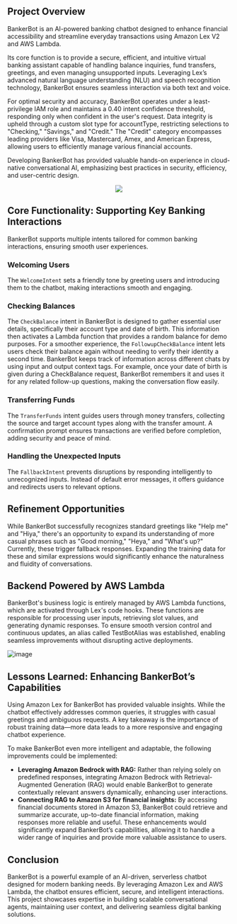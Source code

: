 ## Project Overview
BankerBot is an AI-powered banking chatbot designed to enhance financial accessibility and streamline everyday transactions using Amazon Lex V2 and AWS Lambda.

Its core function is to provide a secure, efficient, and intuitive virtual banking assistant capable of handling balance inquiries, fund transfers, greetings, and even managing unsupported inputs. Leveraging Lex’s advanced natural language understanding (NLU) and speech recognition technology, BankerBot ensures seamless interaction via both text and voice.

For optimal security and accuracy, BankerBot operates under a least-privilege IAM role and maintains a 0.40 intent confidence threshold, responding only when confident in the user's request. Data integrity is upheld through a custom slot type for accountType, restricting selections to "Checking," "Savings," and "Credit." The "Credit" category encompasses leading providers like Visa, Mastercard, Amex, and American Express, allowing users to efficiently manage various financial accounts.

Developing BankerBot has provided valuable hands-on experience in cloud-native conversational AI, emphasizing best practices in security, efficiency, and user-centric design.
<p align="center">
  <img src="https://github.com/user-attachments/assets/e5a71afc-baea-4ade-b649-4c22239cbef1">
</p>

## Core Functionality: Supporting Key Banking Interactions
BankerBot supports multiple intents tailored for common banking interactions, ensuring smooth user experiences.

### Welcoming Users
The `WelcomeIntent` sets a friendly tone by greeting users and introducing them to the chatbot, making interactions smooth and engaging.

### Checking Balances
The `CheckBalance` intent in BankerBot is designed to gather essential user details, specifically their account type and date of birth. This information then activates a Lambda function that provides a random balance for demo purposes. For a smoother experience, the `FollowupCheckBalance` intent lets users check their balance again without needing to verify their identity a second time. BankerBot keeps track of information across different chats by using input and output context tags. For example, once your date of birth is given during a CheckBalance request, BankerBot remembers it and uses it for any related follow-up questions, making the conversation flow easily.

### Transferring Funds
The `TransferFunds` intent guides users through money transfers, collecting the source and target account types along with the transfer amount. A confirmation prompt ensures transactions are verified before completion, adding security and peace of mind.

### Handling the Unexpected Inputs
The `FallbackIntent` prevents disruptions by responding intelligently to unrecognized inputs. Instead of default error messages, it offers guidance and redirects users to relevant options.

## Refinement Opportunities
While BankerBot successfully recognizes standard greetings like "Help me" and "Hiya," there's an opportunity to expand its understanding of more casual phrases such as "Good morning," "Heya," and "What's up?" Currently, these trigger fallback responses. Expanding the training data for these and similar expressions would significantly enhance the naturalness and fluidity of conversations.

## Backend Powered by AWS Lambda
BankerBot's business logic is entirely managed by AWS Lambda functions, which are activated through Lex's code hooks. These functions are responsible for processing user inputs, retrieving slot values, and generating dynamic responses. To ensure smooth version control and continuous updates, an alias called TestBotAlias was established, enabling seamless improvements without disrupting active deployments.

![image](https://github.com/user-attachments/assets/9f73a3f3-9511-4e9c-87a4-2f016e478c2b)

## Lessons Learned: Enhancing BankerBot’s Capabilities
Using Amazon Lex for BankerBot has provided valuable insights. While the chatbot effectively addresses common queries, it struggles with casual greetings and ambiguous requests. A key takeaway is the importance of robust training data—more data leads to a more responsive and engaging chatbot experience.

To make BankerBot even more intelligent and adaptable, the following improvements could be implemented:
- **Leveraging Amazon Bedrock with RAG:** Rather than relying solely on predefined responses, integrating Amazon Bedrock with Retrieval-Augmented Generation (RAG) would enable BankerBot to generate contextually relevant answers dynamically, enhancing user interactions.
- **Connecting RAG to Amazon S3 for financial insights:** By accessing financial documents stored in Amazon S3, BankerBot could retrieve and summarize accurate, up-to-date financial information, making responses more reliable and useful.
These enhancements would significantly expand BankerBot’s capabilities, allowing it to handle a wider range of inquiries and provide more valuable assistance to users.

## Conclusion
BankerBot is a powerful example of an AI-driven, serverless chatbot designed for modern banking needs. By leveraging Amazon Lex and AWS Lambda, the chatbot ensures efficient, secure, and intelligent interactions. This project showcases expertise in building scalable conversational agents, maintaining user context, and delivering seamless digital banking solutions.
